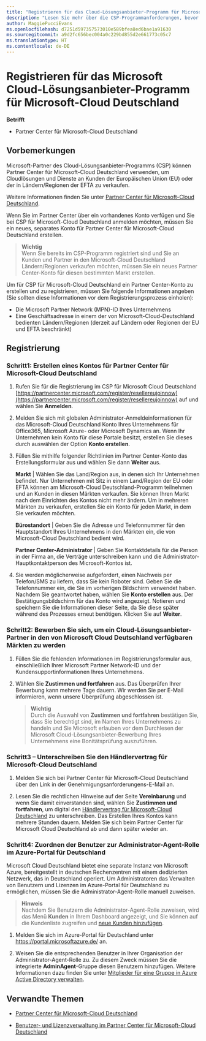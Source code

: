 ```yaml
---
title: "Registrieren für das Cloud-Lösungsanbieter-Programm für Microsoft-Cloud Deutschland | Partner Center für Microsoft-Cloud Deutschland"
description: "Lesen Sie mehr über die CSP-Programmanforderungen, bevor Sie sich für das Microsoft Cloud Deutschland-Programm registrieren."
author: MaggiePucciEvans
ms.openlocfilehash: d7251d597357573010e589bfea8ed6bae1a91630
ms.sourcegitcommit: a9d2fc656bec004a0c229bd855d2e661773c05c7
ms.translationtype: HT
ms.contentlocale: de-DE
---
```

# <a name="enroll-in-the-cloud-solution-provider-program-for-microsoft-cloud-germany"></a>Registrieren für das Microsoft Cloud-Lösungsanbieter-Programm für Microsoft-Cloud Deutschland

**Betrifft**

-  Partner Center für Microsoft-Cloud Deutschland

## <a name="before-you-begin"></a>Vorbemerkungen

Microsoft-Partner des Cloud-Lösungsanbieter-Programms (CSP) können Partner Center für Microsoft-Cloud Deutschland verwenden, um Cloudlösungen und Dienste an Kunden der Europäischen Union (EU) oder der in Ländern/Regionen der EFTA zu verkaufen.

Weitere Informationen finden Sie unter [Partner Center für Microsoft-Cloud Deutschland](partner-center-for-microsoft-cloud-germany.md).

Wenn Sie im Partner Center über ein vorhandenes Konto verfügen und Sie bei CSP für Microsoft-Cloud Deutschland anmelden möchten, müssen Sie ein neues, separates Konto für Partner Center für Microsoft-Cloud Deutschland erstellen.

>**Wichtig**<br>
Wenn Sie bereits im CSP-Programm registriert sind und Sie an Kunden und Partner in den Microsoft-Cloud Deutschland Ländern/Regionen verkaufen möchten, müssen Sie ein neues Partner Center-Konto für diesen bestimmten Markt erstellen.  

Um für CSP für Microsoft-Cloud Deutschland ein Partner Center-Konto zu erstellen und zu registrieren, müssen Sie folgende Informationen angeben (Sie sollten diese Informationen vor dem Registrierungsprozess einholen):

-  Die Microsoft Partner Network (MPN)-ID Ihres Unternehmens 
-  Eine Geschäftsadresse in einem der von Microsoft-Cloud-Deutschland bedienten Ländern/Regionen (derzeit auf Ländern oder Regionen der EU und EFTA beschränkt) 

## <a name="how-to-enroll"></a>Registrierung 

### <a name="step-1---create-an-account-for-partner-center-for-microsoft-cloud-germany"></a>Schritt1: Erstellen eines Kontos für Partner Center für Microsoft-Cloud Deutschland 

1.  Rufen Sie für die Registrierung im CSP für Microsoft Cloud Deutschland [https://partnercenter.microsoft.com/register/resellereujoinnow](https://partnercenter.microsoft.com/register/resellereujoinnow) auf und wählen Sie **Anmelden**. 

2.  Melden Sie sich mit globalen Administrator-Anmeldeinformationen für das Microsoft-Cloud Deutschland Konto Ihres Unternehmens für Office365, Microsoft Azure- oder Microsoft Dynamics an. Wenn Ihr Unternehmen kein Konto für diese Portale besitzt, erstellen Sie dieses durch auswählen der Option **Konto erstellen**.

3.  Füllen Sie mithilfe folgender Richtlinien im Partner Center-Konto das Erstellungsformular aus und wählen Sie dann **Weiter** aus.   

    **Markt** | Wählen Sie das Land/Region aus, in denen sich Ihr Unternehmen befindet. Nur Unternehmen mit Sitz in einem Land/Region der EU oder EFTA können am Microsoft-Cloud Deutschland-Programm teilnehmen und an Kunden in diesen Märkten verkaufen. Sie können Ihren Markt nach dem Einrichten des Kontos nicht mehr ändern. Um in mehreren Märkten zu verkaufen, erstellen Sie ein Konto für jeden Markt, in dem Sie verkaufen möchten.

    **Bürostandort** | Geben Sie die Adresse und Telefonnummer für den Hauptstandort Ihres Unternehmens in den Märkten ein, die von Microsoft-Cloud Deutschland bedient wird.

    **Partner Center-Administrator** | Geben Sie Kontaktdetails für die Person in der Firma an, die Verträge unterschreiben kann und die Administrator-Hauptkontaktperson des Microsoft-Kontos ist. 

4.  Sie werden möglicherweise aufgefordert, einen Nachweis per Telefon/SMS zu liefern, dass Sie kein Roboter sind. Geben Sie die Telefonnummer ein, die Sie im vorherigen Bildschirm verwendet haben. Nachdem Sie geantwortet haben, wählen Sie **Konto erstellen** aus. Der Bestätigungsbildschirm für das Konto wird angezeigt. Notieren und speichern Sie die Informationen dieser Seite, da Sie diese später während des Prozesses erneut benötigen. Klicken Sie auf **Weiter**.

### <a name="step-2---apply-to-become-a-cloud-solution-provider-partner-in-markets-served-by-microsoft-cloud-germany"></a>Schritt2: Bewerben Sie sich, um ein Cloud-Lösungsanbieter-Partner in den von Microsoft Cloud Deutschland verfügbaren Märkten zu werden 

1.  Füllen Sie die fehlenden Informationen im Registrierungsformular aus, einschließlich Ihrer Microsoft Partner Network-ID und der Kundensupportinformationen Ihres Unternehmens. 

2.  Wählen Sie **Zustimmen und fortfahren** aus. Das Überprüfen Ihrer Bewerbung kann mehrere Tage dauern. Wir werden Sie per E-Mail informieren, wenn unsere Überprüfung abgeschlossen ist.

    >**Wichtig**<br>
    Durch die Auswahl von **Zustimmen und fortfahren** bestätigen Sie, dass Sie berechtigt sind, im Namen Ihres Unternehmens zu handeln und Sie Microsoft erlauben vor dem Durchlesen der Microsoft Cloud-Lösungsanbieter-Bewerbung Ihres Unternehmens eine Bonitätsprüfung auszuführen.

### <a name="step-3---sign-the-reseller-agreement-for-microsoft-cloud-germany"></a>Schritt3 – Unterschreiben Sie den Händlervertrag für Microsoft-Cloud Deutschland 

1. Melden Sie sich bei Partner Center für Microsoft-Cloud Deutschland über den Link in der Genehmigungsanforderungens-E-Mail an. 

2. Lesen Sie die rechtlichen Hinweise auf der Seite **Vereinbarung** und wenn Sie damit einverstanden sind, wählen Sie **Zustimmen und fortfahren**, um digital den [Händlervertrag für Microsoft-Cloud Deutschland](https://go.microsoft.com/fwlink/p/?linkid=831385) zu unterschreiben. Das Erstellen Ihres Kontos kann mehrere Stunden dauern. Melden Sie sich beim Partner Center für Microsoft Cloud Deutschland ab und dann später wieder an.

### <a name="step-4---assign-users-to-the-admin-agent-role-in-the-azure-germany-portal"></a>Schritt4: Zuordnen der Benutzer zur Administrator-Agent-Rolle im Azure-Portal für Deutschland 

Microsoft Cloud Deutschland bietet eine separate Instanz von Microsoft Azure, bereitgestellt in deutschen Rechenzentren mit einem dedizierten Netzwerk, das in Deutschland operiert. Um Administratoren das Verwalten von Benutzern und Lizenzen im Azure-Portal für Deutschland zu ermöglichen, müssen Sie die Administrator-Agent-Rolle manuell zuweisen.

>**Hinweis**<br>
Nachdem Sie Benutzern die Administrator-Agent-Rolle zuweisen, wird das Menü **Kunden** in Ihrem Dashboard angezeigt, und Sie können auf die Kundenliste zugreifen und [neue Kunden hinzufügen](add-a-new-customer.md).   

1.  Melden Sie sich im Azure-Portal für Deutschland unter https://portal.microsoftazure.de/ an.

2.  Weisen Sie die entsprechenden Benutzer in Ihrer Organisation der Administrator-Agent-Rolle zu. Zu diesem Zweck müssen Sie die integrierte **AdminAgent**-Gruppe diesen Benutzern hinzufügen. Weitere Informationen dazu finden Sie unter [Mitglieder für eine Gruppe in Azure Active Directory verwalten](https://docs.microsoft.com/azure/active-directory/active-directory-groups-members-azure-portal).
 

## <a name="related-topics"></a>Verwandte Themen

-  [Partner Center für Microsoft-Cloud Deutschland](partner-center-for-microsoft-cloud-germany.md)

-  [Benutzer- und Lizenzverwaltung im Partner Center für Microsoft-Cloud Deutschland](user-management-in-partner-center-for-microsoft-cloud-germany.md)


